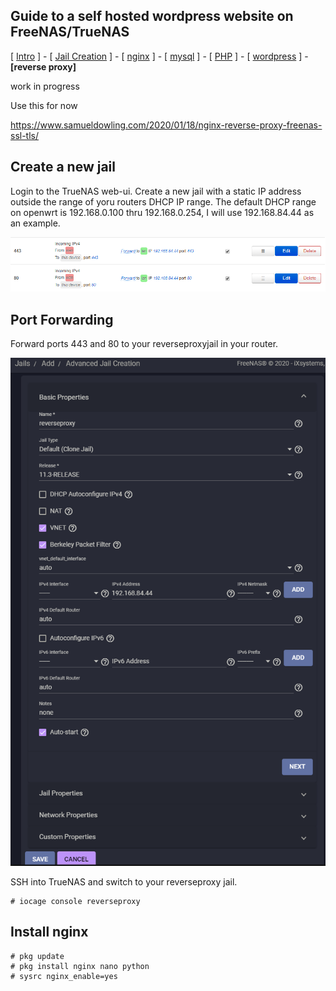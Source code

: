 ## Guide to a self hosted wordpress website on FreeNAS/TrueNAS
[ [Intro](README.md) ] - [ [Jail Creation](1_jail_creation.md) ] - [ [nginx](2_nginx.md) ] - [ [mysql](3_mysql.md) ] - [ [PHP](4_php.md) ] - [ [wordpress](5_wordpress.md) ] - **[reverse proxy]**


work in progress

Use this for now

https://www.samueldowling.com/2020/01/18/nginx-reverse-proxy-freenas-ssl-tls/


## Create a new jail

Login to the TrueNAS web-ui. Create a new jail with a static IP address outside the range of yoru routers DHCP IP range. The default DHCP range on openwrt is 192.168.0.100 thru 192.168.0.254, I will use 192.168.84.44 as an example.

![FreeNAS_Jail](images/reverseproxyportforwardrouter.png)

## Port Forwarding

Forward ports 443 and 80 to your reverseproxyjail in your router.

![FreeNAS_Jail](images/reverseproxyjail.png)

SSH into TrueNAS and switch to your reverseproxy jail.
```
# iocage console reverseproxy
```

## Install nginx
```
# pkg update
# pkg install nginx nano python
# sysrc nginx_enable=yes
```
